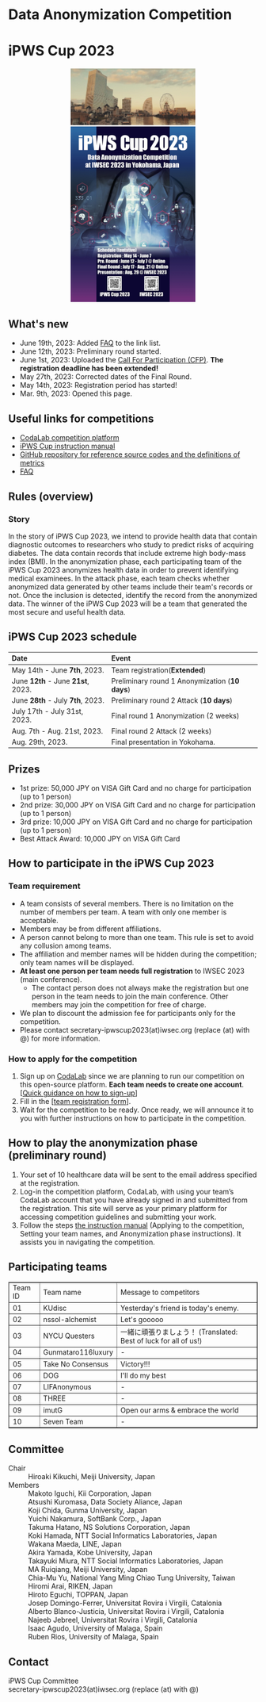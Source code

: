 # Data Anonymization Competition
# iPWS Cup 2023

<div align="center">
<img src="./Images/teaser.jpg" width=50%>
</div>

<div align="center">
 <a href="./Images/poster2023_full.png">
  <img src="./Images/poster2023.jpg" width=50%>
 </a>
</div>

## What's new
- June 19th, 2023: Added [FAQ](https://codalab.lisn.upsaclay.fr/competitions/13907#learn_the_details-instruction) to the link list.
- June 12th, 2023: Preliminary round started.
- June  1st, 2023: Uploaded the [Call For Participation (CFP)](./Images/docs/CFP2023.pdf). **The registration deadline has been extended!**
- May  27th, 2023: Corrected dates of the Final Round.
- May  14th, 2023: Registration period has started!
- Mar.  9th, 2023: Opened this page.

## Useful links for competitions
- [CodaLab competition platform](https://codalab.lisn.upsaclay.fr/competitions/13907)
- [iPWS Cup instruction manual](https://docs.google.com/document/d/1eF8P3X60fmc0yuC14ixtLq81ORSkIe5HCy3T9I25Ha8/edit)
- [GitHub repository for reference source codes and the definitions of metrics](https://github.com/kikn88/ipwscup2023)
- [FAQ](https://codalab.lisn.upsaclay.fr/competitions/13907#learn_the_details-instruction)

## Rules (overview)
### Story
In the story of iPWS Cup 2023, we intend to provide health data that contain diagnostic outcomes to researchers who study to predict risks of acquiring diabetes. The data contain records that include extreme high body-mass index (BMI). In the anonymization phase, each participating team of the iPWS Cup 2023 anonymizes health data in order to prevent identifying medical examinees. In the attack phase, each team checks whether anonymized data generated by other teams include their team's records or not. Once the inclusion is detected, identify the record from the anonymized data. The winner of the iPWS Cup 2023 will be a team that generated the most secure and useful health data.

## iPWS Cup 2023 schedule
| Date | Event |
| :--- | :---- |
| May  14th - June  **7th**, 2023. | Team registration(**Extended**) |
| June **12th** - June **21st**, 2023. | Preliminary round 1 Anonymization (**10 days**) |
| June **28th** - July  **7th**, 2023. | Preliminary round 2 Attack (**10 days**) |
| July 17th - July 31st, 2023. | Final round 1 Anonymization (2 weeks) |
| Aug.  7th - Aug. 21st, 2023. | Final round 2 Attack (2 weeks) |
| Aug. 29th, 2023. | Final presentation in Yokohama.  |

## Prizes
- 1st prize: 50,000 JPY on VISA Gift Card and no charge for participation (up to 1 person)
- 2nd prize: 30,000 JPY on VISA Gift Card and no charge for participation (up to 1 person)
- 3rd prize: 10,000 JPY on VISA Gift Card and no charge for participation (up to 1 person)
- Best Attack Award: 10,000 JPY on VISA Gift Card

## How to participate in the iPWS Cup 2023
### Team requirement
- A team consists of several members. There is no limitation on the number of members per team. A team with only one member is acceptable.
- Members may be from different affiliations.
- A person cannot belong to more than one team. This rule is set to avoid any collusion among teams.
- The affiliation and member names will be hidden during the competition; only team names will be displayed.
- **At least one person per team needs full registration** to IWSEC 2023 (main conference).
    - The contact person does not always make the registration but one person in the team needs to join the main conference. Other members may join the competition for free of charge.
- We plan to discount the admission fee for participants only for the competition.
- Please contact secretary-ipwscup2023(at)iwsec.org (replace (at) with @) for more information.

### How to apply for the competition
1. Sign up on [CodaLab](https://codalab.lisn.upsaclay.fr/) since we are planning to run our competition on this open-source platform. **Each team needs to create one account**.\[[Quick guidance on how to sign-up](https://docs.google.com/document/d/15gq90xjbmNKMTcgf9qZA6ri0bS6QKWaNw8BkIeG3EUw/edit#)\]
1. Fill in the \[[team registration form](https://docs.google.com/forms/d/e/1FAIpQLSe-Qyit8td6EmbRXJv_mmcsA_BGuL1XDBXHUzP0zSxHML4v2g/viewform)\].
1. Wait for the competition to be ready. Once ready, we will announce it to you with further instructions on how to participate in the competition.

## How to play the anonymization phase (preliminary round)
1. Your set of 10 healthcare data will be sent to the email address specified at the registration.
1. Log-in the competition platform, CodaLab, with using your team’s CodaLab account that you have already signed in and submitted from the registration. This site will serve as your primary platform for accessing competition guidelines and submitting your work.
1. Follow the steps [the instruction manual](https://docs.google.com/document/d/1eF8P3X60fmc0yuC14ixtLq81ORSkIe5HCy3T9I25Ha8/edit) (Applying to the competition, Setting your team names, and Anonymization phase instructions). It assists you in navigating the competition.

## Participating teams
<table border="1">
<tr><td> Team ID </td><td> Team name </td><td> Message to competitors </td></tr>
<tr><td> 01 </td><td> KUdisc </td><td> Yesterday's friend is today's enemy. </td></tr>
<tr><td> 02 </td><td> nssol-alchemist </td><td> Let's gooooo </td></tr>
<tr><td> 03 </td><td> NYCU Questers </td><td> 一緒に頑張りましょう！ (Translated: Best of luck for all of us!) </td></tr>
<tr><td> 04 </td><td> Gunmataro116luxury </td><td>-</td></tr>
<tr><td> 05 </td><td> Take No Consensus </td><td> Victory!!! </td></tr>
<tr><td> 06 </td><td> DOG </td><td> I'll do my best </td></tr>
<tr><td> 07 </td><td> LIFAnonymous </td><td>-</td></tr>
<tr><td> 08 </td><td> THREE </td><td>-</td></tr>
<tr><td> 09 </td><td> imutG </td><td> Open our arms & embrace the world </td></tr>
<tr><td> 10 </td><td> Seven Team </td><td>-</td></tr>
</table>

## Committee
<dl>
 <dt>Chair</dt>
 <dd>Hiroaki Kikuchi, Meiji University, Japan</dd>
<dt>Members</dt>
 <dd>Makoto Iguchi, Kii Corporation, Japan</dd>
 <dd>Atsushi Kuromasa, Data Society Aliance, Japan</dd>
 <dd>Koji Chida, Gunma University, Japan</dd>
 <dd>Yuichi Nakamura, SoftBank Corp., Japan</dd>
 <dd>Takuma Hatano, NS Solutions Corporation, Japan</dd>
 <dd>Koki Hamada, NTT Social Informatics Laboratories, Japan</dd>
 <dd>Wakana Maeda, LINE, Japan</dd>
 <dd>Akira Yamada, Kobe University, Japan</dd>
 <dd>Takayuki Miura, NTT Social Informatics Laboratories, Japan</dd>
 <dd>MA Ruiqiang, Meiji University, Japan</dd>
 <dd>Chia-Mu Yu, National Yang Ming Chiao Tung University, Taiwan</dd>
 <dd>Hiromi Arai, RIKEN, Japan</dd>
 <dd>Hiroto Eguchi, TOPPAN, Japan</dd>
 <dd>Josep Domingo-Ferrer, Universitat Rovira i Virgili, Catalonia</dd>
 <dd>Alberto Blanco-Justicia, Universitat Rovira i Virgili, Catalonia</dd>
 <dd>Najeeb Jebreel, Universitat Rovira i Virgili, Catalonia</dd>
 <dd>Isaac Agudo, University of Malaga, Spain</dd>
 <dd>Ruben Rios, University of Malaga, Spain</dd>
</dl>

## Contact
iPWS Cup Committee  
secretary-ipwscup2023(at)iwsec.org (replace (at) with @)
